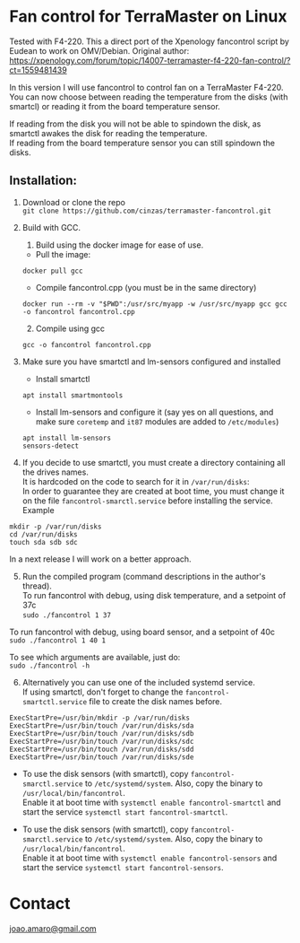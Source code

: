 # Fan control for TerraMaster on Linux 

Tested with F4-220. This a direct port of the Xpenology fancontrol script by Eudean to work on OMV/Debian.
Original author: https://xpenology.com/forum/topic/14007-terramaster-f4-220-fan-control/?ct=1559481439

In this version I will use fancontrol to control fan on a TerraMaster F4-220.   
You can now choose between reading the temperature from the disks (with smartcl) or reading it from the board temperature sensor.   

If reading from the disk you will not be able to spindown the disk, as smartctl awakes the disk for reading the temperature.   
If reading from the board temperature sensor you can still spindown the disks.   


## Installation:
1. Download or clone the repo  
``git clone https://github.com/cinzas/terramaster-fancontrol.git``

2. Build with GCC.  

   1. Build using the docker image for ease of use.

   - Pull the image:

   ``docker pull gcc``

   - Compile fancontrol.cpp (you must be in the same directory)

   ``docker run --rm -v "$PWD":/usr/src/myapp -w /usr/src/myapp gcc gcc -o fancontrol fancontrol.cpp``


   2. Compile using gcc

   ``gcc -o fancontrol fancontrol.cpp``

3. Make sure you have smartctl and lm-sensors configured and installed  
   - Install smartctl

   ``apt install smartmontools``

   - Install lm-sensors and configure it (say yes on all questions, and make sure `coretemp` and `it87` modules are added to `/etc/modules`)

   ```
   apt install lm-sensors
   sensors-detect
   ```


4. If you decide to use smartctl, you must create a directory containing all the drives names.  
It is hardcoded on the code to search for it in `/var/run/disks`:  
In order to guarantee they are created at boot time, you must change it on the file `fancontrol-smarctl.service` before installing the service.  
Example   
```
mkdir -p /var/run/disks 
cd /var/run/disks
touch sda sdb sdc
```

In a next release I will work on a better approach.   


5. Run the compiled program (command descriptions in the author's thread).  
 To run fancontrol with debug, using disk temperature, and a setpoint of 37c    
 ``sudo ./fancontrol 1 37 ``   

 To run fancontrol with debug, using board sensor, and a setpoint of 40c   
 ``sudo ./fancontrol 1 40 1``   

 To see which arguments are available, just do:   
 ``sudo ./fancontrol -h``   


6. Alternatively you can use one of the included systemd service.  
If using smartctl, don't forget to change the `fancontrol-smartctl.service` file to create the disk names before.  
```
ExecStartPre=/usr/bin/mkdir -p /var/run/disks
ExecStartPre=/usr/bin/touch /var/run/disks/sda
ExecStartPre=/usr/bin/touch /var/run/disks/sdb
ExecStartPre=/usr/bin/touch /var/run/disks/sdc
ExecStartPre=/usr/bin/touch /var/run/disks/sdd
ExecStartPre=/usr/bin/touch /var/run/disks/sde
```

  - To use the disk sensors (with smartctl), copy  `fancontrol-smarctl.service` to `/etc/systemd/system`. Also, copy the binary to `/usr/local/bin/fancontrol`.   
    Enable it at boot time with `systemctl enable fancontrol-smartctl` and start the service `systemctl start fancontrol-smartctl`.   

  - To use the disk sensors (with smartctl), copy  `fancontrol-smarctl.service` to `/etc/systemd/system`. Also, copy the binary to `/usr/local/bin/fancontrol`.   
    Enable it at boot time with `systemctl enable fancontrol-sensors` and start the service `systemctl start fancontrol-sensors`.   


# Contact
joao.amaro@gmail.com


